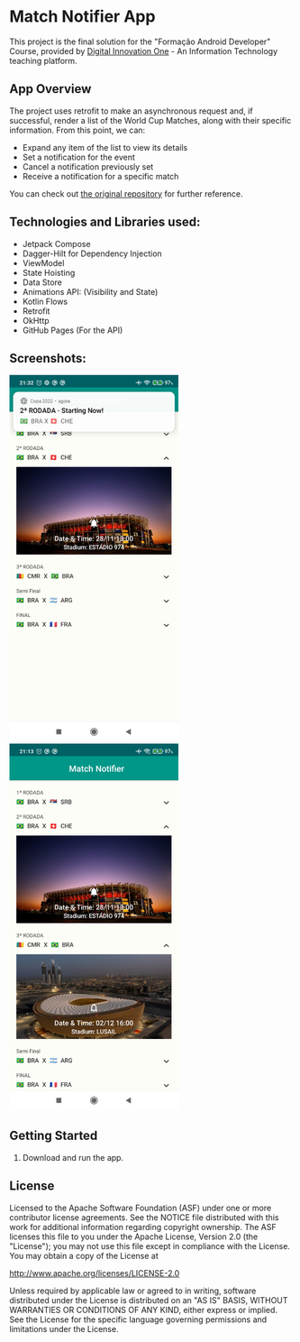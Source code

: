 Match Notifier App
==================

This project is the final solution for the "Formação Android Developer" Course, provided
by [Digital Innovation One](https://www.dio.me) - An Information Technology teaching platform.

App Overview
------------

The project uses retrofit to make an asynchronous request and, if successful, render a list
of the World Cup Matches, along with their specific information. From this point, we can:

- Expand any item of the list to view its details
- Set a notification for the event
- Cancel a notification previously set
- Receive a notification for a specific match

You can check out [the original repository](https://github.com/digitalinnovationone/copa-2022-android/tree/feature/base-project) for further reference.

Technologies and Libraries used:
--------------------------------

- Jetpack Compose
- Dagger-Hilt for Dependency Injection
- ViewModel
- State Hoisting
- Data Store
- Animations API: (Visibility and State)
- Kotlin Flows
- Retrofit
- OkHttp
- GitHub Pages (For the API)

Screenshots:
------------

<img src="app/src/assets/Match_Notifier_1.jpg" width="300" /> <img src="app/src/assets/Match_Notifier_2.jpg" width="300" />

Getting Started
---------------

1. Download and run the app.

License
-------

Licensed to the Apache Software Foundation (ASF) under one or more contributor
license agreements.  See the NOTICE file distributed with this work for
additional information regarding copyright ownership.  The ASF licenses this
file to you under the Apache License, Version 2.0 (the "License"); you may not
use this file except in compliance with the License.  You may obtain a copy of
the License at

http://www.apache.org/licenses/LICENSE-2.0

Unless required by applicable law or agreed to in writing, software
distributed under the License is distributed on an "AS IS" BASIS, WITHOUT
WARRANTIES OR CONDITIONS OF ANY KIND, either express or implied.  See the
License for the specific language governing permissions and limitations under
the License.
